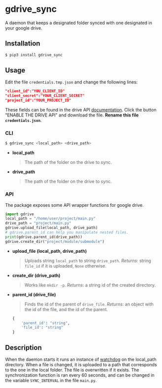 # gdrive_sync
A daemon that keeps a designated folder synced with one designated in your google drive.

## Installation
```bash
$ pip3 install gdrive_sync
```
## Usage
Edit the file `credentials.tmp.json` and change the 
following lines:
```JSON
"client_id":"YOU_CLIENT_ID"
"client_secret":"YOUR_CLIENT_SECRET"
"project_id":"YOUR_PROJECT_ID"
```
These fields can be found in the drive API [documentation](https://developers.google.com/drive/api/v3/quickstart/python). Click the button "ENABLE THE DRIVE API" and download the file. **Rename this file `credentials.json`**.

### CLI
```bash
$ gdrive_sync <local_path> <drive_path>
```
* **local_path** 
	> The path of the folder on the drive to sync.

* **drive_path**
	> The path of the folder on the drive to sync.

### API
The package exposes some API wrapper functions for google drive.
```python
import gdrive
local_path = "/home/user/project/main.py"
drive_path = "project/main.py"
gdrive.upload_file(local_path, drive_path)
# gdrive.parent_id can help you manipulate nested files.
print(gdrive.parent_id(drive_path))
gdrive.create_dir("project/module/submodule")
```
* **upload_file (local_path, drive_path)**
	> Uploads string `local_path` to string `drive_path`.
	*Returns*: string `file_id` if it is uploaded, `None` otherwise.

* **create_dir (drive_path)**
	> Works like `mkdir -p`.
	*Returns*: a string id of the created directory.

* **parent_id (drive_file)**
	> Finds the id of the parent of `drive_file`.
	*Returns*: an object with the id of the file, and the id of the parent. 
	```python
	{
		'parent_id': "string",
		'file_id': "string"
	}
	```

## Description
When the daemon starts it runs an instance of [watchdog](https://pypi.org/project/watchdog/) on the local_path directory. When a file is changed, it is uploaded to a path that corresponds to the one in the local folder. The file is overwritten if it exists. The synchronization function is ran every 60 seconds, and can be changed in the variable `SYNC_INTERVAL`  in the file `main.py`.
